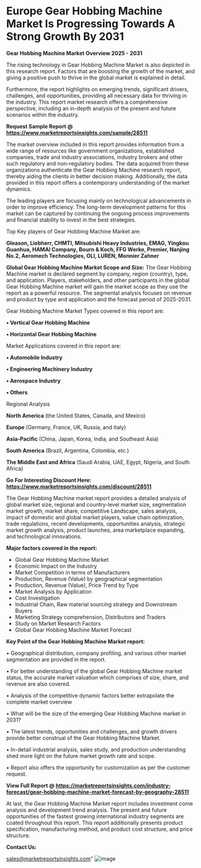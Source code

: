 # Europe Gear Hobbing Machine Market Is Progressing Towards A Strong Growth By 2031

<Strong> Gear Hobbing Machine Market Overview 2025 - 2031</strong>

The rising technology in Gear Hobbing Machine Market is also depicted in this research report. Factors that are boosting the growth of the market, and giving a positive push to thrive in the global market is explained in detail.

Furthermore, the report highlights on emerging trends, significant drivers, challenges, and opportunities, providing all necessary data for thriving in the industry. This report market research offers a comprehensive perspective, including an in-depth analysis of the present and future scenarios within the industry.

<strong>Request Sample Report @ <a href=https://www.marketreportsinsights.com/sample/28511>https://www.marketreportsinsights.com/sample/28511</a></strong>

The market overview included in this report provides information from a wide range of resources like government organizations, established companies, trade and industry associations, industry brokers and other such regulatory and non-regulatory bodies. The data acquired from these organizations authenticate the Gear Hobbing Machine research report, thereby aiding the clients in better decision making. Additionally, the data provided in this report offers a contemporary understanding of the market dynamics.

The leading players are focusing mainly on technological advancements in order to improve efficiency. The long-term development patterns for this market can be captured by continuing the ongoing process improvements and financial stability to invest in the best strategies.

Top Key players of Gear Hobbing Machine Market are:

<strong>Gleason, Liebherr, CHMTI, Mitsubishi Heavy Industries, EMAG, Yingkou Guanhua, HAMAI Company, Bourn & Koch, FFG Werke, Premier, Nanjing No.2, Aeromech Technologies, OLI, LUREN, Monnier Zahner</strong>

<strong><b>Global Gear Hobbing Machine Market Scope and Size:</b></strong>
The Gear Hobbing Machine market is declared segment by company, region (country), type, and application. Players, stakeholders, and other participants in the global Gear Hobbing Machine market will gain the market scope as they use the report as a powerful resource. The segmental analysis focuses on revenue and product by type and application and the forecast period of 2025-2031.

Gear Hobbing Machine Market Types covered in this report are:

<strong>• Vertical Gear Hobbing Machine

• Horizontal Gear Hobbing Machine</strong>

Market Applications covered in this report are:

<strong>• Automobile Industry

• Engineering Machinery Industry

• Aerospace Industry

• Others</strong> 

Regional Analysis

<strong>North America</strong> (the United States, Canada, and Mexico)

<strong>Europe</strong> (Germany, France, UK, Russia, and Italy)

<strong>Asia-Pacific</strong> (China, Japan, Korea, India, and Southeast Asia)

<strong>South America</strong> (Brazil, Argentina, Colombia, etc.)

<strong>The Middle East and Africa</strong> (Saudi Arabia, UAE, Egypt, Nigeria, and South Africa)

<strong>Go For Interesting Discount Here: <a href=https://www.marketreportsinsights.com/discount/28511>https://www.marketreportsinsights.com/discount/28511</a></strong>

The Gear Hobbing Machine market report provides a detailed analysis of global market size, regional and country-level market size, segmentation market growth, market share, competitive Landscape, sales analysis, impact of domestic and global market players, value chain optimization, trade regulations, recent developments, opportunities analysis, strategic market growth analysis, product launches, area marketplace expanding, and technological innovations.

<strong><b>Major factors covered in the report:</b></strong>
<ul>
  <li>Global Gear Hobbing Machine Market </li>
  <li>Economic Impact on the Industry</li>
  <li>Market Competition in terms of Manufacturers</li>
  <li>Production, Revenue (Value) by geographical segmentation</li>
  <li>Production, Revenue (Value), Price Trend by Type</li>
  <li>Market Analysis by Application</li>
  <li>Cost Investigation</li>
  <li>Industrial Chain, Raw material sourcing strategy and Downstream Buyers</li>
  <li>Marketing Strategy comprehension, Distributors and Traders</li>
  <li>Study on Market Research Factors</li>
  <li>Global Gear Hobbing Machine Market Forecast</li>
</ul>

<strong><b>Key Point of the Gear Hobbing Machine Market report:</b></strong>

• Geographical distribution, company profiling, and various other market segmentation are provided in the report.

• For better understanding of the global Gear Hobbing Machine market status, the accurate market valuation which comprises of size, share, and revenue are also covered.

• Analysis of the competitive dynamic factors better extrapolate the complete market overview

• What will be the size of the emerging Gear Hobbing Machine market in 2031?

• The latest trends, opportunities and challenges, and growth drivers provide better construal of the Gear Hobbing Machine Market.

• In-detail industrial analysis, sales study, and production understanding shed more light on the future market growth rate and scope.

• Report also offers the opportunity for customization as per the customer request.

<strong><b>View Full Report @ <a href=https://marketreportsinsights.com/industry-forecast/gear-hobbing-machine-market-forecast-by-geography-28511>https://marketreportsinsights.com/industry-forecast/gear-hobbing-machine-market-forecast-by-geography-28511</a></b></strong>


At last, the Gear Hobbing Machine Market report includes investment come analysis and development trend analysis. The present and future opportunities of the fastest growing international industry segments are coated throughout this report. This report additionally presents product specification, manufacturing method, and product cost structure, and price structure.

<strong>Contact Us:</strong>

sales@marketreportsinsights.com"
![image](https://github.com/user-attachments/assets/49422ce8-68da-4930-9423-c6ecd25926f3)
